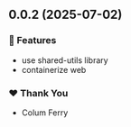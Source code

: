 ## 0.0.2 (2025-07-02)

### 🚀 Features

- use shared-utils library
- containerize web

### ❤️ Thank You

- Colum Ferry